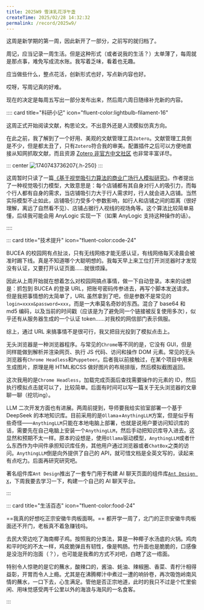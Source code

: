 ```yaml
---
title: 2025W9 雪沫乳花浮午盏
createTime: 2025/02/28 14:32:32
permalink: /record/2025w9/
---
```


这周是新学期的第一周，因此新开了一部分，之前写的就归档了。

周记，应当记录一周生活。但是这种形式（或者说我的生活？）太单薄了，每周就是那点事，难免写成流水账。我写着乏味，看着也无趣。

应当做些什么，整点花活，创新形式也好，写点新内容也好。

哎呀，写周记真的好难。

现在的决定是每周五写出一部分发布出来，然后周六周日随缘补充新的内容。

:::: card title="科研小记" icon="fluent-color:lightbulb-filament-16"

这周正式开始阅读文献，构思论文。不出意外还是人流模拟仿真方向。

在此之前，我了解到了一个好用、美观的文献管理工具`Zotero`。文献管理工具倒是不少，但是都太丑了，只有`Zotero`符合我的审美。配置插件之后可以方便地直接从知网抓取文献，而且资源 [Zotero 非官方中文社区](https://zotero-chinese.com/) 也非常丰富详尽。


::: center
![1740743736207](https://cdn.jsdelivr.net/gh/YOYOYOAKE/YOYOPics/notes/record/2025W9/1740743736207.webp){.h-250}
:::

这周暂时只读了一篇[《基于视觉吸引力算法的商业广场行人模拟研究》](https://link.cnki.net/doi/10.16272/j.cnki.cn11-1392/j.2023.01.025)。作者提出了一种视觉吸引力模型，大致意思是：每个店铺都有其自身对行人的吸引力，而每个行人都有自身的需求，当店铺吸引力大于行人需求时，行人就会进入店铺。当然实际模型不止如此，店铺吸引力受多个参数影响，如行人和店铺之间的距离（很好理解，离远了自然看不见）、店铺占据行人视线的视场角等。这个算法比较简单易懂，后续我可能会用 AnyLogic 实现一下（如果 AnyLogic 支持这种操作的话）。

::::

::: card title="技术提升" icon="fluent-color:code-24"

BUCEA 的校园网有点扯淡，只有无线网络才能无感认证，有线网络每天凌晨会被准时踢下线。真是不知道哪个大聪明想的。我每天早上来工位打开浏览器时才发现没有认证，又要打开认证页面……就很烦躁。

因此从上周开始就在想着怎么对校园网搞点事情，做一下自动登录。本来的设想是：抓包到 BUCEA 的登录 URL，把账号密码传参进去，再写个脚本发送请求。但是我把事情想的太简单了，URL 虽然拿到了吧，但是参数不是常见的`login=xxxx&password=xxx`，而是一大串莫名奇妙的东西。混合了 base64 和 md5 编码，以及当前的时间戳（应该是为了避免同一个链接被反复使用多次），似乎还有从服务器生成的一个认证 token……对我校的网信部门表示佩服。

综上，通过 URL 来搞事情不是很可行，我又把目光投到了模拟点击上。

无头浏览器是一种浏览器程序。与常见的`Chrome`等不同的是，它没有 GUI，但是同样能做到解析并渲染网页、执行 JS 代码、访问和操作 DOM 元素。常见的无头浏览器有`Chrome Headless`和`Puppeteer`。后者我以前接触过，在某个项目中用来生成图片，原理是用 HTML和CSS 做好图片的布局排版，然后模拟截图返回。

这次我用的是`Chrome Headless`，加载完成页面后查找需要操作的元素的 ID，然后执行模拟点击就可以了，比较简单。后面有时间可以写一篇关于无头浏览器的文章聊一聊（挖坑ing）。

LLM 二次开发方面也有进展。两周前提到，导师要我给实验室部署一个基于 DeepSeek 的本地知识库。目前采用的是`Ollama`+`AnythingLLM`方案，但是似乎有些奇怪——`AnythingLLM`只能在本地电脑上部署，也就是说用户要访问知识库的话，需要先在自己电脑上安装一个`AnythingLLM`，然后手动把知识库导入进去。这显然和预期不太一样。原本的设想是，使用`Ollama`驱动模型，`AnythingLLM`或者什么东西作为中间件承担知识库任务，其他用户通过浏览器或者`ChatBox`之类的访问。`AnythingLLM`倒是向外提供了自己的 API，就可惜文档是全英文写的，读起来有点吃力。后面再研究研究吧。

著名组件库`Ant Design`推出了一套专门用于构建 AI 聊天页面的组件库[`Ant Design X`](https://antd-design-x-vue.netlify.app/)，下周我要去学习一下，构建一个自己的 AI 聊天平台。

:::

::: card title="生活百态" icon="fluent-color:food-24"

==我真的好想吃正宗安徽牛肉板面啊。== 都开学一周了，北门的正宗安徽牛肉板面还不开门，老板真不着急赚钱吗。

去民大旁边吃了海南椰子鸡。按照我的分类法，算是一种椰子水汤底的火锅。鸡肉和平时吃的不太一样，鸡皮脆弹且有韧性，像是鸭肠。竹升面也是脆脆的，口感像是没泡开的泡面（？），也可能是我煮的方式不对吧，白瞎了这一绺面。

特别令人惊艳的是它的蘸水，酸辣口的，酱油、蚝油、辣椒圈、香菜、青柠汁相得益彰，开胃而令人上瘾。尤其是在沸腾椰汁中煮过一遭的响铃卷，再次吸饱岭南风情的蘸水，一口下去，心生满足。管他是否正宗地道，此时的我只不过是个忙里偷闲、用味觉感受两千公里以外的海浪与海风的一名食客。

<CardGrid>
  <ImageCard
    image="https://cdn.jsdelivr.net/gh/YOYOYOAKE/YOYOPics/notes/record/2025W9/1740743781863.webp"
  />
  <ImageCard
    image="https://cdn.jsdelivr.net/gh/YOYOYOAKE/YOYOPics/notes/record/2025W9/1740743777585.webp"
  />
</CardGrid>

:::


